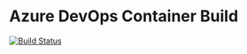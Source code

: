 # Azure DevOps Container Build

[![Build Status](https://dev.azure.com/devops-mckendrick/DevOpsContainerBuild/_apis/build/status/russmckendrick.DevOpsContainerBuild?branchName=master)](https://dev.azure.com/devops-mckendrick/DevOpsContainerBuild/_build/latest?definitionId=12&branchName=master)